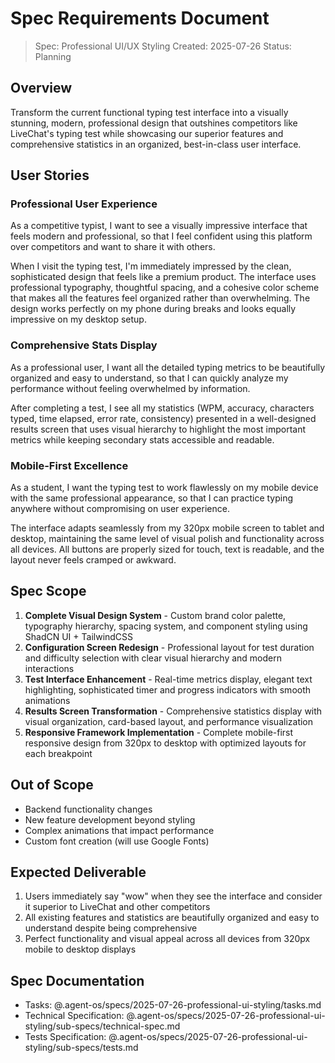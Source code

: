 # Spec Requirements Document

> Spec: Professional UI/UX Styling
> Created: 2025-07-26
> Status: Planning

## Overview

Transform the current functional typing test interface into a visually stunning, modern, professional design that outshines competitors like LiveChat's typing test while showcasing our superior features and comprehensive statistics in an organized, best-in-class user interface.

## User Stories

### Professional User Experience

As a competitive typist, I want to see a visually impressive interface that feels modern and professional, so that I feel confident using this platform over competitors and want to share it with others.

When I visit the typing test, I'm immediately impressed by the clean, sophisticated design that feels like a premium product. The interface uses professional typography, thoughtful spacing, and a cohesive color scheme that makes all the features feel organized rather than overwhelming. The design works perfectly on my phone during breaks and looks equally impressive on my desktop setup.

### Comprehensive Stats Display

As a professional user, I want all the detailed typing metrics to be beautifully organized and easy to understand, so that I can quickly analyze my performance without feeling overwhelmed by information.

After completing a test, I see all my statistics (WPM, accuracy, characters typed, time elapsed, error rate, consistency) presented in a well-designed results screen that uses visual hierarchy to highlight the most important metrics while keeping secondary stats accessible and readable.

### Mobile-First Excellence

As a student, I want the typing test to work flawlessly on my mobile device with the same professional appearance, so that I can practice typing anywhere without compromising on user experience.

The interface adapts seamlessly from my 320px mobile screen to tablet and desktop, maintaining the same level of visual polish and functionality across all devices. All buttons are properly sized for touch, text is readable, and the layout never feels cramped or awkward.

## Spec Scope

1. **Complete Visual Design System** - Custom brand color palette, typography hierarchy, spacing system, and component styling using ShadCN UI + TailwindCSS
2. **Configuration Screen Redesign** - Professional layout for test duration and difficulty selection with clear visual hierarchy and modern interactions
3. **Test Interface Enhancement** - Real-time metrics display, elegant text highlighting, sophisticated timer and progress indicators with smooth animations
4. **Results Screen Transformation** - Comprehensive statistics display with visual organization, card-based layout, and performance visualization
5. **Responsive Framework Implementation** - Complete mobile-first responsive design from 320px to desktop with optimized layouts for each breakpoint

## Out of Scope

- Backend functionality changes
- New feature development beyond styling
- Complex animations that impact performance
- Custom font creation (will use Google Fonts)

## Expected Deliverable

1. Users immediately say "wow" when they see the interface and consider it superior to LiveChat and other competitors
2. All existing features and statistics are beautifully organized and easy to understand despite being comprehensive
3. Perfect functionality and visual appeal across all devices from 320px mobile to desktop displays

## Spec Documentation

- Tasks: @.agent-os/specs/2025-07-26-professional-ui-styling/tasks.md
- Technical Specification: @.agent-os/specs/2025-07-26-professional-ui-styling/sub-specs/technical-spec.md
- Tests Specification: @.agent-os/specs/2025-07-26-professional-ui-styling/sub-specs/tests.md
